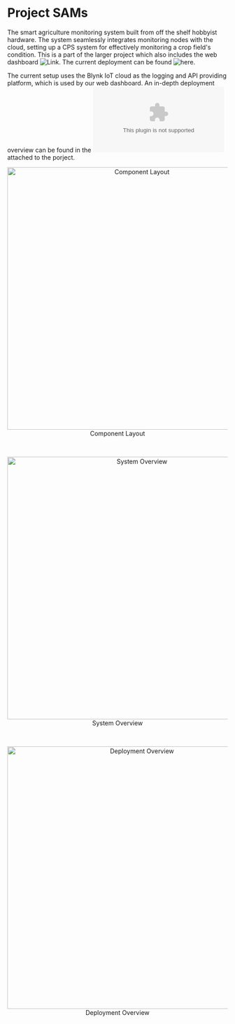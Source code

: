 
# Project SAMs


The smart agriculture monitoring system built from off the shelf hobbyist hardware. The system seamlessly integrates monitoring nodes with the cloud, setting up a CPS system for effectively monitoring a crop field's condition. This is a part of the larger project which also includes the web dashboard ![Link](https://github.com/Monu4kumar/KES_AGRICULTURE_PROJECT). The current deployment can be found ![here](https://monu4kumar.github.io/KES_AGRICULTURE_PROJECT/).

The current setup uses the Blynk IoT cloud as the logging and API providing platform, which is used by our web dashboard.
An in-depth deployment overview can be found in the ![Presentation](https://github.com/Cosmic-Infinity/KES-Files/blob/main/SAMs/SAMs%20Connectivity%20Presentation.pptx) attached to the porject.

<p align="center">
<img width="600" alt="Component Layout" src="https://github.com/user-attachments/assets/79f81f21-a83c-4346-ad02-f4dd2684c8b6">
</br clear="left">Component Layout
</p>
</br>

<p align="center">
<img width="600" alt="System Overview" src="https://github.com/user-attachments/assets/77ab157c-3005-4404-874c-a154decea818">
</br clear="left">System Overview
</p>
</br>

<p align="center">
<img width="600" alt="Deployment Overview" src="https://github.com/user-attachments/assets/b6416089-c3dd-4018-a9c4-391015b590e7">
</br clear="left">Deployment Overview
</p>


